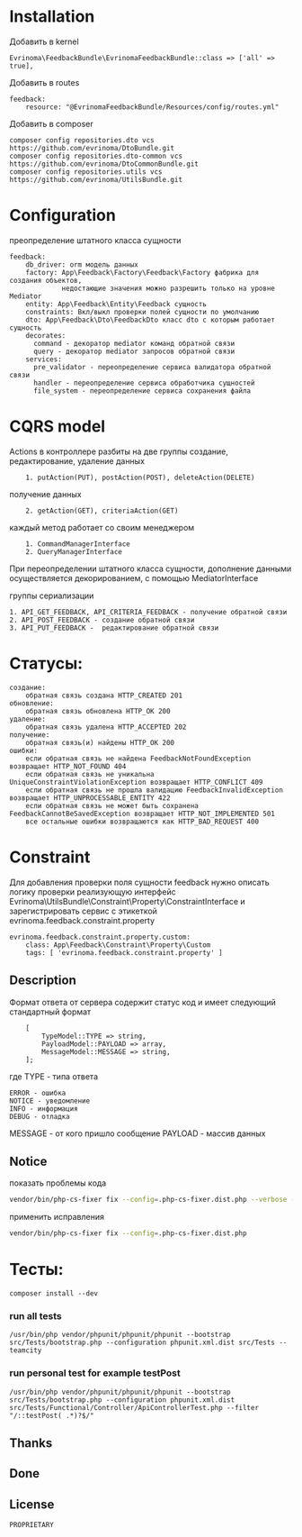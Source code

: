 # Installation

Добавить в kernel

    Evrinoma\FeedbackBundle\EvrinomaFeedbackBundle::class => ['all' => true],

Добавить в routes

    feedback:
        resource: "@EvrinomaFeedbackBundle/Resources/config/routes.yml"

Добавить в composer

    composer config repositories.dto vcs https://github.com/evrinoma/DtoBundle.git
    composer config repositories.dto-common vcs https://github.com/evrinoma/DtoCommonBundle.git
    composer config repositories.utils vcs https://github.com/evrinoma/UtilsBundle.git

# Configuration

преопределение штатного класса сущности

    feedback:
        db_driver: orm модель данных
        factory: App\Feedback\Factory\Feedback\Factory фабрика для создания объектов,
                 недостающие значения можно разрешить только на уровне Mediator
        entity: App\Feedback\Entity\Feedback сущность
        constraints: Вкл/выкл проверки полей сущности по умолчанию 
        dto: App\Feedback\Dto\FeedbackDto класс dto с которым работает сущность
        decorates:
          command - декоратор mediator команд обратной связи 
          query - декоратор mediator запросов обратной связи
        services:
          pre_validator - переопределение сервиса валидатора обратной связи
          handler - переопределение сервиса обработчика сущностей
          file_system - переопределение сервиса сохранения файла

# CQRS model

Actions в контроллере разбиты на две группы
создание, редактирование, удаление данных

        1. putAction(PUT), postAction(POST), deleteAction(DELETE)
получение данных

        2. getAction(GET), criteriaAction(GET)

каждый метод работает со своим менеджером

        1. CommandManagerInterface
        2. QueryManagerInterface

При переопределении штатного класса сущности, дополнение данными осуществляется декорированием, с помощью MediatorInterface


группы  сериализации

    1. API_GET_FEEDBACK, API_CRITERIA_FEEDBACK - получение обратной связи
    2. API_POST_FEEDBACK - создание обратной связи
    3. API_PUT_FEEDBACK -  редактирование обратной связи

# Статусы:

    создание:
        обратная связь создана HTTP_CREATED 201
    обновление:
        обратная связь обновлена HTTP_OK 200
    удаление:
        обратная связь удалена HTTP_ACCEPTED 202
    получение:
        обратная связь(и) найдены HTTP_OK 200
    ошибки:
        если обратная связь не найдена FeedbackNotFoundException возвращает HTTP_NOT_FOUND 404
        если обратная связь не уникальна UniqueConstraintViolationException возвращает HTTP_CONFLICT 409
        если обратная связь не прошла валидацию FeedbackInvalidException возвращает HTTP_UNPROCESSABLE_ENTITY 422
        если обратная связь не может быть сохранена FeedbackCannotBeSavedException возвращает HTTP_NOT_IMPLEMENTED 501
        все остальные ошибки возвращаются как HTTP_BAD_REQUEST 400

# Constraint

Для добавления проверки поля сущности feedback нужно описать логику проверки реализующую интерфейс Evrinoma\UtilsBundle\Constraint\Property\ConstraintInterface и зарегистрировать сервис с этикеткой evrinoma.feedback.constraint.property

    evrinoma.feedback.constraint.property.custom:
        class: App\Feedback\Constraint\Property\Custom
        tags: [ 'evrinoma.feedback.constraint.property' ]

## Description
Формат ответа от сервера содержит статус код и имеет следующий стандартный формат
```text
    [
        TypeModel::TYPE => string,
        PayloadModel::PAYLOAD => array,
        MessageModel::MESSAGE => string,
    ];
```
где
TYPE - типа ответа

    ERROR - ошибка
    NOTICE - уведомление
    INFO - информация
    DEBUG - отладка

MESSAGE - от кого пришло сообщение
PAYLOAD - массив данных

## Notice

показать проблемы кода

```bash
vendor/bin/php-cs-fixer fix --config=.php-cs-fixer.dist.php --verbose --diff --dry-run
```

применить исправления

```bash
vendor/bin/php-cs-fixer fix --config=.php-cs-fixer.dist.php
```

# Тесты:

    composer install --dev

### run all tests

    /usr/bin/php vendor/phpunit/phpunit/phpunit --bootstrap src/Tests/bootstrap.php --configuration phpunit.xml.dist src/Tests --teamcity

### run personal test for example testPost

    /usr/bin/php vendor/phpunit/phpunit/phpunit --bootstrap src/Tests/bootstrap.php --configuration phpunit.xml.dist src/Tests/Functional/Controller/ApiControllerTest.php --filter "/::testPost( .*)?$/" 

## Thanks

## Done

## License
    PROPRIETARY
   